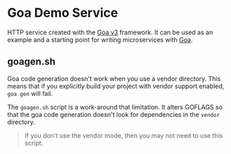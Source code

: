 # Goa Demo Service

HTTP service created with the [Goa v3](https://goa.design/) framework.
It can be used as an example and a starting point
for writing microservices with [Goa](https://goa.design/).

## goagen.sh

Goa code generation doesn't work when you use a vendor directory.
This means that if you explicitly build your project with vendor
support enabled, `goa gen` will fail.

The `goagen.sh` script is a work-around that limitation. 
It alters GOFLAGS so that the goa code generation doesn't look for
dependencies in the `vendor` directory.

> If you don't use the vendor mode, then you may 
> not need to use this script.